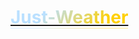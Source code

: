 # [<span style="background: linear-gradient(135deg, #bae0ff 30%, #ffd000 80%); background-clip: text; -webkit-background-clip: text; -webkit-text-fill-color: transparent; border-width: 0 0 1px 0; border-style: solid; border-image: linear-gradient(135deg, #bae0ff8a 30%, #ffd00071 80%) 1;">**Just-Weather**</span>](https://muchisx.github.io/Just-Weather/)